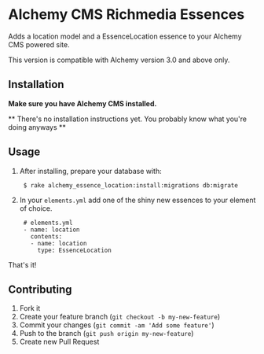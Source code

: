 # Alchemy CMS Richmedia Essences

Adds a location model and a EssenceLocation essence to your Alchemy CMS powered site.

This version is compatible with Alchemy version 3.0 and above only.

## Installation

**Make sure you have Alchemy CMS installed.**

** There's no installation instructions yet. You probably know what you're doing anyways **
## Usage

1. After installing, prepare your database with:

        $ rake alchemy_essence_location:install:migrations db:migrate

2. In your `elements.yml` add one of the shiny new essences to your element of choice.

        # elements.yml
        - name: location
          contents:
          - name: location
            type: EssenceLocation

That's it!

## Contributing

1. Fork it
2. Create your feature branch (`git checkout -b my-new-feature`)
3. Commit your changes (`git commit -am 'Add some feature'`)
4. Push to the branch (`git push origin my-new-feature`)
5. Create new Pull Request
